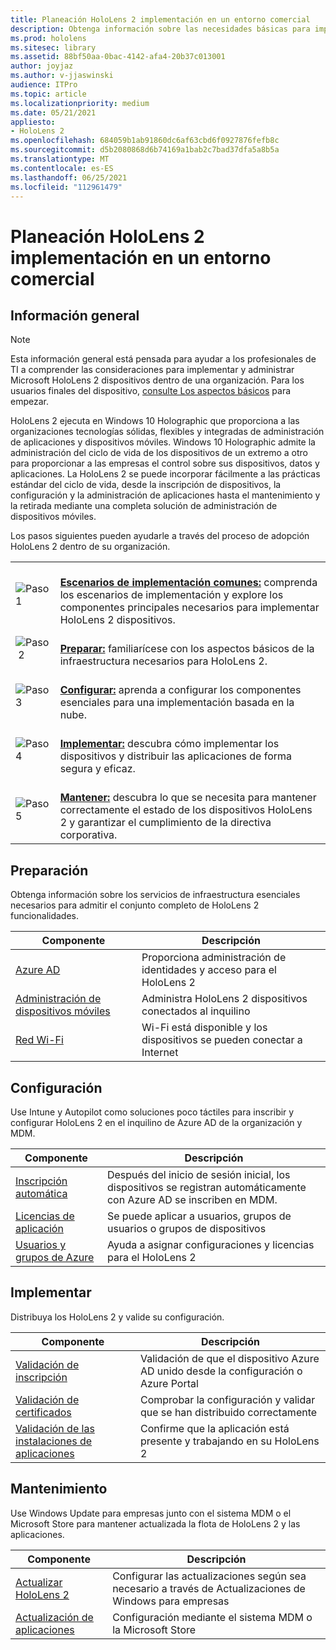 ```yaml
---
title: Planeación HoloLens 2 implementación en un entorno comercial
description: Obtenga información sobre las necesidades básicas para implementar y administrar HoloLens en entornos empresariales, como la infraestructura, Azure Active Directory y la administración de dispositivos móviles.
ms.prod: hololens
ms.sitesec: library
ms.assetid: 88bf50aa-0bac-4142-afa4-20b37c013001
author: joyjaz
ms.author: v-jjaswinski
audience: ITPro
ms.topic: article
ms.localizationpriority: medium
ms.date: 05/21/2021
appliesto:
- HoloLens 2
ms.openlocfilehash: 684059b1ab91860dc6af63cbd6f0927876fefb8c
ms.sourcegitcommit: d5b2080868d6b74169a1bab2c7bad37dfa5a8b5a
ms.translationtype: MT
ms.contentlocale: es-ES
ms.lasthandoff: 06/25/2021
ms.locfileid: "112961479"
---
```

# <a name="planning-hololens-2-deployment-in-a-commercial-environment"></a>Planeación HoloLens 2 implementación en un entorno comercial

## <a name="overview"></a>Información general
> [!NOTE]
> Esta información general está pensada para ayudar a los profesionales de TI a comprender las consideraciones para implementar y administrar Microsoft HoloLens 2 dispositivos dentro de una organización. Para los usuarios finales del dispositivo, [consulte Los aspectos básicos](hololens2-setup.md) para empezar.

HoloLens 2 ejecuta en Windows 10 Holographic que proporciona a las organizaciones tecnologías sólidas, flexibles y integradas de administración de aplicaciones y dispositivos móviles. Windows 10 Holographic admite la administración del ciclo de vida de los dispositivos de un extremo a otro para proporcionar a las empresas el control sobre sus dispositivos, datos y aplicaciones. La HoloLens 2 se puede incorporar fácilmente a las prácticas estándar del ciclo de vida, desde la inscripción de dispositivos, la configuración y la administración de aplicaciones hasta el mantenimiento y la retirada mediante una completa solución de administración de dispositivos móviles.

Los pasos siguientes pueden ayudarle a través del proceso de adopción HoloLens 2 dentro de su organización.

| | |
|--|--|
| ![Paso 1](images/1green.png)| <br/> **[Escenarios de implementación comunes:](hololens-requirements.md)** comprenda los escenarios de implementación y explore los componentes principales necesarios para implementar HoloLens 2 dispositivos. |
| ![Paso 2](images/2green.png)| <br/> **[Preparar:](#prepare)** familiarícese con los aspectos básicos de la infraestructura necesarios para HoloLens 2. |
| ![Paso 3](images/3green.png) | <br/> **[Configurar:](#configure)** aprenda a configurar los componentes esenciales para una implementación basada en la nube. |
| ![Paso 4](images/4green.png) | <br/> **[Implementar:](#deploy)** descubra cómo implementar los dispositivos y distribuir las aplicaciones de forma segura y eficaz. |
| ![Paso 5](images/5green.png) | <br/> **[Mantener:](#maintain)** descubra lo que se necesita para mantener correctamente el estado de los dispositivos HoloLens 2 y garantizar el cumplimiento de la directiva corporativa. |

## <a name="prepare"></a>Preparación

Obtenga información sobre los servicios de infraestructura esenciales necesarios para admitir el conjunto completo de HoloLens 2 funcionalidades. 

| Componente | Descripción |
|-----------|------------|
| [Azure AD](hololens-identity.md) | Proporciona administración de identidades y acceso para el HoloLens 2  |
| [Administración de dispositivos móviles](hololens-mdm-configure.md)| Administra HoloLens 2 dispositivos conectados al inquilino  |
| [Red Wi-Fi](hololens-commercial-infrastructure.md)| Wi-Fi está disponible y los dispositivos se pueden conectar a Internet  |

## <a name="configure"></a>Configuración

Use Intune y Autopilot como soluciones poco táctiles para inscribir y configurar HoloLens 2 en el inquilino de Azure AD de la organización y MDM.

| Componente | Descripción |
|-----------|------------|
| [Inscripción automática](hololens-enroll-mdm.md#auto-enrollment-in-mdm) | Después del inicio de sesión inicial, los dispositivos se registran automáticamente con Azure AD se inscriben en MDM.  |
| [Licencias de aplicación](hololens2-cloud-connected-configure.md#application-licenses)| Se puede aplicar a usuarios, grupos de usuarios o grupos de dispositivos  |
| [Usuarios y grupos de Azure](hololens2-cloud-connected-configure.md#azure-users-and-groups) | Ayuda a asignar configuraciones y licencias para el HoloLens 2  |

## <a name="deploy"></a>Implementar

Distribuya los HoloLens 2 y valide su configuración. 

| Componente | Descripción |
|-----------|------------|
| [Validación de inscripción](hololens2-corp-connected-deploy.md#enrollment-validation) | Validación de que el dispositivo Azure AD unido desde la configuración o Azure Portal |
| [Validación de certificados](hololens2-corp-connected-deploy.md#wi-fi-certificate-validation) | Comprobar la configuración y validar que se han distribuido correctamente |
| [Validación de las instalaciones de aplicaciones](hololens2-corp-connected-deploy.md#validate-lob-app-install) | Confirme que la aplicación está presente y trabajando en su HoloLens 2 |

## <a name="maintain"></a>Mantenimiento

Use Windows Update para empresas junto con el sistema MDM o el Microsoft Store para mantener actualizada la flota de HoloLens 2 y las aplicaciones.

| Componente | Descripción |
|-----------|------------|
| [Actualizar HoloLens 2](hololens-updates.md) | Configurar las actualizaciones según sea necesario a través de Actualizaciones de Windows para empresas |
| [Actualización de aplicaciones](app-deploy-overview.md) | Configuración mediante el sistema MDM o la Microsoft Store
